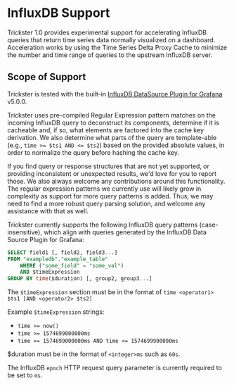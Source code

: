 # InfluxDB Support

Trickster 1.0 provides experimental support for accelerating InfluxDB queries that return time series data normally visualized on a dashboard. Acceleration works by using the Time Series Delta Proxy Cache to minimize the number and time range of queries to the upstream InfluxDB server.

## Scope of Support

Trickster is tested with the built-in [InfluxDB DataSource Plugin for Grafana](https://grafana.com/grafana/plugins/influxdb) v5.0.0.

Trickster uses pre-compiled Regular Expression pattern matches on the incoming InfluxDB query to deconstruct its components, determine if it is cacheable and, if so, what elements are factored into the cache key derivation. We also determine what parts of the query are template-able (e.g., `time >= $ts1 AND <= $ts2`) based on the provided absolute values, in order to normalize the query before hashing the cache key.

If you find query or response structures that are not yet supported, or providing inconsistent or unexpected results, we'd love for you to report those. We also always welcome any contributions around this functionality. The regular expression patterns we currently use will likely grow in complexity as support for more query patterns is added. Thus, we may need to find a more robust query parsing solution, and welcome any assistance with that as well.

Trickster currently supports the following InfluxDB query patterns (case-insensitive), which align with queries generated by the InfluxDB Data Source Plugin for Grafana:

```sql
SELECT field1 [, field2, field3...]
FROM "exampledb"."example_table"
    WHERE ("some_field" = "some_val")
    AND $timeExpression
GROUP BY time($duration) [, group2, group3...]
```

The `$timeExpression` section must be in the format of `time <operator1> $ts1 [AND <operator2> $ts2]`

Example `$timeExpression` strings:

* `time >= now()`
* `time >= 1574699000000ms`
* `time >= 1574699000000ms AND time <= 1574699900000ms`

$duration must be in the format of `<integer>ms` such as `60s`.

The InfluxDB `epoch` HTTP request query parameter is currently required to be set to `ms`.
